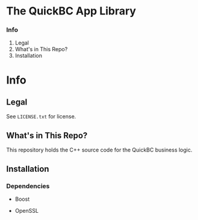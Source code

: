# The QuickBC App Library

### Info

1. Legal
2. What's in This Repo?
3. Installation


# Info

## Legal

See `LICENSE.txt` for license.

## What's in This Repo?

This repository holds the C++ source code for the QuickBC business logic.


## Installation

### Dependencies

* Boost

* OpenSSL
